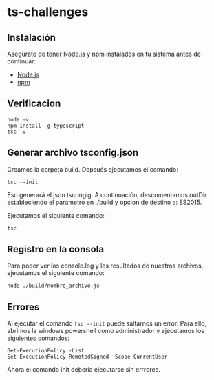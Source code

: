 # ts-challenges

## Instalación

Asegúrate de tener Node.js y npm instalados en tu sistema antes de continuar:

- [Node.js](https://nodejs.org/en/download)
- [npm](https://www.npmjs.com/)

## Verificacion

```
node -v
npm install -g typescript
tsc -v
```

## Generar archivo tsconfig.json

Creamos la carpeta build. Depsués ejecutamos el comando:

```
tsc --init
```

Eso generará el json tscongig. A continuación, descomentamos outDir estableciendo el parametro en ./build y opcion de destino a: ES2015.

Ejecutamos el siguiente comando:

```
tsc
```

## Registro en la consola

Para poder ver los console.log y los resultados de nuestros archivos, ejecutamos el siguiente comando:

```
node ./build/nombre_archivo.js
```

## Errores

Al ejecutar el comando `tsc --init` puede saltarnos un error. Para ello, abrimos la windows powershell como administrador y ejecutamos los siguientes comandos:

```
Get-ExecutionPolicy -List
Set-ExecutionPolicy RemotedSigned -Scope CurrentUser
```

Ahora el comando init deberia ejecutarse sin errrores.
